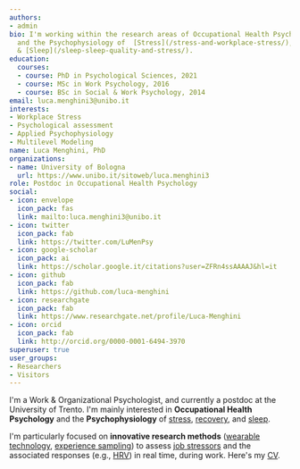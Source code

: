 ```yaml
---
authors:
- admin
bio: I'm working within the research areas of Occupational Health Psychology,
  and the Psychophysiology of  [Stress](/stress-and-workplace-stress/), [Recovery](/recovery-and-recovery-experiences/),
  & [Sleep](/sleep-sleep-quality-and-stress/).
education:
  courses:
  - course: PhD in Psychological Sciences, 2021
  - course: MSc in Work Psychology, 2016
  - course: BSc in Social & Work Psychology, 2014
email: luca.menghini3@unibo.it
interests:
- Workplace Stress
- Psychological assessment
- Applied Psychophysiology
- Multilevel Modeling
name: Luca Menghini, PhD
organizations:
- name: University of Bologna
  url: https://www.unibo.it/sitoweb/luca.menghini3
role: Postdoc in Occupational Health Psychology
social:
- icon: envelope
  icon_pack: fas
  link: mailto:luca.menghini3@unibo.it
- icon: twitter
  icon_pack: fab
  link: https://twitter.com/LuMenPsy
- icon: google-scholar
  icon_pack: ai
  link: https://scholar.google.it/citations?user=ZFRn4ssAAAAJ&hl=it
- icon: github
  icon_pack: fab
  link: https://github.com/luca-menghini
- icon: researchgate
  icon_pack: fab
  link: https://www.researchgate.net/profile/Luca-Menghini
- icon: orcid
  icon_pack: fab
  link: http://orcid.org/0000-0001-6494-3970
superuser: true
user_groups:
- Researchers
- Visitors
---
```


I'm a Work & Organizational Psychologist, and currently a postdoc at the University of Trento. I'm mainly interested in **Occupational Health Psychology** and the **Psychophysiology** of [stress](/stress-and-workplace-stress/), [recovery](/recovery-and-recovery-experiences/), and [sleep](/sleep-quality-and-stress/).

I'm particularly focused on **innovative research methods** ([wearable technology](/wearable-technology-and-e-health/), [experience sampling](/experience-sampling-methods/)) to assess [job stressors](/workplace-stress-and-the-management-of-psychosocial-hazards-at-work/) and the associated responses (e.g., [HRV](/heart-rate-variability-as-an-index-of-stress-and-self-regulation/)) in real time, during work. Here's my [CV](files/cv.pdf).
